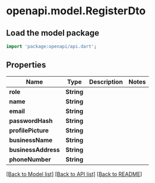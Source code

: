 # openapi.model.RegisterDto

## Load the model package
```dart
import 'package:openapi/api.dart';
```

## Properties
Name | Type | Description | Notes
------------ | ------------- | ------------- | -------------
**role** | **String** |  | 
**name** | **String** |  | 
**email** | **String** |  | 
**passwordHash** | **String** |  | 
**profilePicture** | **String** |  | 
**businessName** | **String** |  | 
**businessAddress** | **String** |  | 
**phoneNumber** | **String** |  | 

[[Back to Model list]](../README.md#documentation-for-models) [[Back to API list]](../README.md#documentation-for-api-endpoints) [[Back to README]](../README.md)


